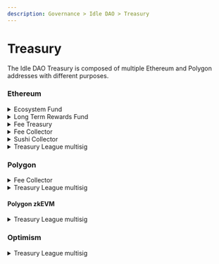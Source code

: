 ```yaml
---
description: Governance > Idle DAO > Treasury
---
```


# Treasury

The Idle DAO Treasury is composed of multiple Ethereum and Polygon addresses with different purposes.

### Ethereum

<details>

<summary>Ecosystem Fund</summary>

Address: [`0xb0aa1f98523ec15932dd5faac5d86e57115571c7`](https://etherscan.io/address/0xb0aa1f98523ec15932dd5faac5d86e57115571c7)

Owner: Timelock (DAO Governance)

Description: address with 15% of the total $IDLE supply to fund Idle DAO and community operations and grants.

</details>

<details>

<summary>Long Term Rewards Fund</summary>

Address: [`0x107a369bc066c77ff061c7d2420618a6ce31b925`](https://etherscan.io/address/0x107a369bc066c77ff061c7d2420618a6ce31b925)

Owner: Timelock (DAO Governance)

Description: address with 20% of the total $IDLE supply to reward long-term ecosystem actors and liquidity providers

</details>

<details>

<summary>Fee Treasury</summary>

Address: [`0x69a62c24f16d4914a48919613e8ee330641bcb94`](https://etherscan.io/address/0x69a62c24f16d4914a48919613e8ee330641bcb94)

Owner: Timelock (DAO Governance)

Description: address collecting 20% of the protocol fees generated from the BY strategy.

</details>

<details>

<summary>Fee Collector</summary>

Address: [`0xBecC659Bfc6EDcA552fa1A67451cC6b38a0108E4`](https://etherscan.io/address/0xbecc659bfc6edca552fa1a67451cc6b38a0108e4)

Owner: Timelock (DAO Governance)

Description: address collecting fees coming from Idle strategies on Ethereum and distributing them to IDLE stakers, Fee Treasury and Rebalancer

</details>

<details>

<summary>Sushi Collector</summary>

Address: [`0x076ff8e6402b02855ff82119b53e59bbdd67f0ee`](https://etherscan.io/address/0x076ff8e6402b02855ff82119b53e59bbdd67f0ee)

Owner: Timelock (DAO Governance)

Description: address collecting $SUSHI rewards from the [Onsen Program](https://docs.sushi.com/products/yield-farming/what-is-onsen) and trading fees from the IDLE/ETH Sushiswap pool. It has been used to manage the Idle [LP Staking](https://docs.idle.finance/other/archive/sushiswap-lp-staking) program

</details>

<details>

<summary>Treasury League multisig</summary>

Address: [`0xFb3bD022D5DAcF95eE28a6B07825D4Ff9C5b3814`](https://etherscan.io/address/0xFb3bD022D5DAcF95eE28a6B07825D4Ff9C5b3814)&#x20;

Owner: Leagues members (3 signatures out of 6)

Description: multisig wallet owning liquidity to fund Leagues contributors' rewards and operational expenses on Ethereum. Used to collect fees of strategies in beta on the-chain&#x20;

</details>

### Polygon

<details>

<summary>Fee Collector</summary>

Address: [`0x1d60E17723f8Ca1F76F09126242AcD37a278b514`](https://polygonscan.com/address/0x1d60E17723f8Ca1F76F09126242AcD37a278b514)

Owner: Leagues members

Description: wallet owning the fees coming from Idle strategies on Polygon

</details>

<details>

<summary>Treasury League multisig</summary>

Address: [`0x61A944Ca131Ab78B23c8449e0A2eF935981D5cF6`](https://polygonscan.com/address/0x61A944Ca131Ab78B23c8449e0A2eF935981D5cF6)

Owner: Leagues members (4 signatures out of 11)

Description: wallet owning liquidity to fund Leagues contributors' rewards and operational expenses on Polygon.

</details>

#### Polygon zkEVM

<details>

<summary>Treasury League multisig</summary>

Address: [`0x13854835c508FC79C3E5C5Abf7afa54b4CcC1Fdf`](https://zkevm.polygonscan.com/address/0x13854835c508FC79C3E5C5Abf7afa54b4CcC1Fdf)

Owner: Leagues members (3 signatures out of 5)

Description: wallet owning liquidity to fund operational expenses on Polygon. It is also used to collect the fees from the strategies deployed on the chain.&#x20;

</details>

### Optimism

<details>

<summary>Treasury League multisig</summary>

Address: [`0xFDbB4d606C199F091143BD604C85c191a526fbd0`](https://optimistic.etherscan.io/address/0xFDbB4d606C199F091143BD604C85c191a526fbd0)

Owner: Leagues members (3 signatures out of 5)

Description: wallet owning liquidity to fund operational expenses on Optimism. It is also used to collect the fees from the strategies deployed on the chain.&#x20;

</details>
